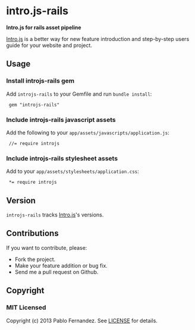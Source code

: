 # intro.js-rails
**Intro.js for rails asset pipeline**

[Intro.js][0] is a better way for new feature introduction and step-by-step users guide for your website and project.

## Usage

### Install introjs-rails gem

Add `introjs-rails` to your Gemfile and run `bundle install`:

     gem "introjs-rails"

### Include introjs-rails javascript assets

Add the following to your `app/assets/javascripts/application.js`:

     //= require introjs

### Include introjs-rails stylesheet assets

Add to your `app/assets/stylesheets/application.css`:

     *= require introjs

## Version

`introjs-rails` tracks [Intro.js][0]'s versions.

## Contributions

If you want to contribute, please:

  * Fork the project.
  * Make your feature addition or bug fix.
  * Send me a pull request on Github.

## Copyright

### MIT Licensed

Copyright (c) 2013 Pablo Fernandez. See [LICENSE][1] for details.

[0]: https://github.com/usablica/intro.js
[1]: https://github.com/heelhook/intro.js-rails/blob/master/LICENSE
